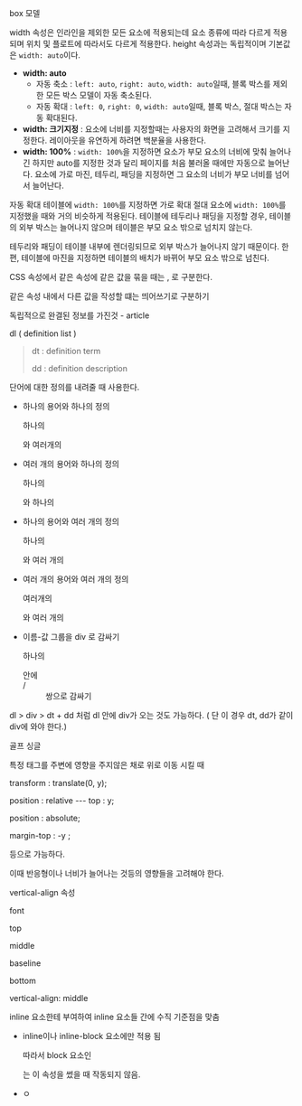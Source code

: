 box 모델

width 속성은 인라인을 제외한 모든 요소에 적용되는데 요소 종류에 따라 다르게 적용되며 위치 및 플로트에 따라서도 다르게 적용한다. height 속성과는 독립적이며 기본값은 `width: auto`이다.

- **width: auto**
  - 자동 축소 : `left: auto`, `right: auto`, `width: auto`일때, 블록 박스를 제외한 모든 박스 모델이 자동 축소된다.
  - 자동 확대 : `left: 0`, `right: 0`, `width: auto`일때, 블록 박스, 절대 박스는 자동 확대된다.
- **width: 크기지정** : 요소에 너비를 지정할때는 사용자의 화면을 고려해서 크기를 지정한다. 레이아웃을 유연하게 하려면 백분율을 사용한다.
- **width: 100%** : `width: 100%`을 지정하면 요소가 부모 요소의 너비에 맞춰 늘어나긴 하지만 auto를 지정한 것과 달리 페이지를 처음 불러올 때에만 자동으로 늘어난다. 요소에 가로 마진, 테두리, 패딩을 지정하면 그 요소의 너비가 부모 너비를 넘어서 늘어난다.

자동 확대 테이블에 `width: 100%`를 지정하면 가로 확대 절대 요소에 `width: 100%`를 지정했을 때와 거의 비슷하게 적용된다. 테이블에 테두리나 패딩을 지정할 경우, 테이블의 외부 박스는 늘어나지 않으며 테이블은 부모 요소 밖으로 넘치지 않는다.

테두리와 패딩이 테이블 내부에 렌더링되므로 외부 박스가 늘어나지 않기 때문이다. 한편, 테이블에 마진을 지정하면 테이블의 배치가 바뀌어 부모 요소 밖으로 넘친다.





CSS 속성에서 같은 속성에 같은 값을 묶을 때는 , 로 구분한다.

같은 속성 내에서 다른 값을 작성할 떄는 띄어쓰기로 구분하기



독립적으로 완결된 정보를 가진것 - article



dl ( definition list )

> dt : definition term
>
> dd : definition description

단어에 대한 정의를 내려줄 때 사용한다.

- 하나의 용어와 하나의 정의

  하나의 <dt>와 여러개의  <dd>

  

- 여러 개의 용어와 하나의 정의

  하나의 <dt>와 하나의 <dd>

  

- 하나의 용어와 여러 개의 정의

  하나의 <dt>와 여러 개의 <dd>

  

- 여러 개의 용어와 여러 개의 정의

  여러개의 <dt>와 여러 개의 <dd>

  

- 이름-값 그룹을 div 로 감싸기

  하나의 <div> 안에 <dt> / <dd> 쌍으로 감싸기

dl > div > dt + dd 처럼 dl 안에 div가 오는 것도 가능하다. ( 단 이 경우 dt, dd가 같이 div에 와야 한다.)



골프 싱글



특정 태그를 주변에 영향을 주지않은 채로 위로 이동 시킬 때

transform : translate(0, y);

position : relative  --- top : y;

position : absolute;

margin-top : -y ;



등으로 가능하다.

이때 반응형이나 너비가 늘어나는 것등의 영향들을 고려해야 한다.



vertical-align 속성

font

top

middle

baseline

bottom



vertical-align: middle

inline 요소한테 부여하여 inline 요소들 간에 수직 기준점을 맞춤

- inline이나 inline-block 요소에만 적용 됨

  따라서 block 요소인 <div>는 이 속성을 썼을 때 작동되지 않음.

- ㅇ